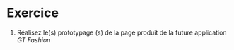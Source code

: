 # Exercice

1. Réalisez le(s) prototypage (s) de la page produit de la future application *GT Fashion*